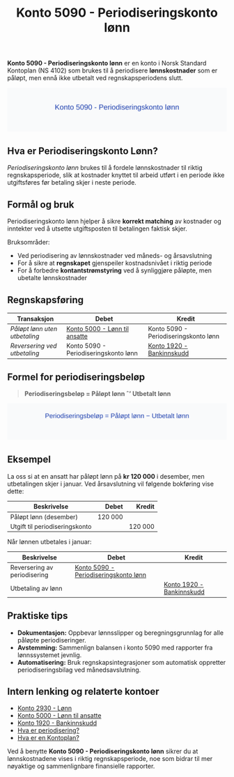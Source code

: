 ﻿---
title: "Konto 5090 - Periodiseringskonto lønn"
seoTitle: "5090-periodiseringskonto-lonn"
description: '**Konto 5090 - Periodiseringskonto lønn** er en konto i Norsk Standard Kontoplan (NS 4102) som brukes til å periodisere **lønnskostnader** som er påløpt, ...'
---

**Konto 5090 - Periodiseringskonto lønn** er en konto i Norsk Standard Kontoplan (NS 4102) som brukes til å periodisere **lønnskostnader** som er påløpt, men ennå ikke utbetalt ved regnskapsperiodens slutt.

![Illustrasjon av konto 5090 Periodiseringskonto lønn](5090-periodiseringskonto-lonn-image.svg)

## Hva er Periodiseringskonto Lønn?

*Periodiseringskonto lønn* brukes til å fordele lønnskostnader til riktig regnskapsperiode, slik at kostnader knyttet til arbeid utført i en periode ikke utgiftsføres før betaling skjer i neste periode.

## Formål og bruk

Periodiseringskonto lønn hjelper å sikre **korrekt matching** av kostnader og inntekter ved å utsette utgiftsposten til betalingen faktisk skjer.

Bruksområder:
* Ved periodisering av lønnskostnader ved måneds- og årsavslutning
* For å sikre at **regnskapet** gjenspeiler kostnadsnivået i riktig periode
* For å forbedre **kontantstrømstyring** ved å synliggjøre påløpte, men ubetalte lønnskostnader

## Regnskapsføring

| Transaksjon                                    | Debet                                                                                                                                                        | Kredit                                                   |
|------------------------------------------------|--------------------------------------------------------------------------------------------------------------------------------------------------------------|----------------------------------------------------------|
| *Påløpt lønn uten utbetaling*                  | [Konto 5000 - Lønn til ansatte](/blogs/kontoplan/5000-lonn-til-ansatte "Konto 5000 - Lønn til ansatte")                                                     | Konto 5090 - Periodiseringskonto lønn                    |
| *Reversering ved utbetaling*                   | Konto 5090 - Periodiseringskonto lønn                                                                                                                       | [Konto 1920 - Bankinnskudd](/blogs/kontoplan/1920-bankinnskudd "Konto 1920 - Bankinnskudd")               |

## Formel for periodiseringsbeløp

> **Periodiseringsbeløp = Påløpt lønn ˆ’ Utbetalt lønn**

![Formel for periodiseringskonto lønn](periodiseringskonto-lonn-formula.svg)

## Eksempel

La oss si at en ansatt har påløpt lønn på **kr 120 000** i desember, men utbetalingen skjer i januar. Ved årsavslutning vil følgende bokføring vise dette:

| Beskrivelse                    | Debet        | Kredit       |
|--------------------------------|-------------:|-------------:|
| Påløpt lønn (desember)         | 120 000      |              |
| Utgift til periodiseringskonto |              | 120 000      |

Når lønnen utbetales i januar:

| Beskrivelse                     | Debet                                                                                                                                                   | Kredit                                                                                              |
|---------------------------------|---------------------------------------------------------------------------------------------------------------------------------------------------------|-----------------------------------------------------------------------------------------------------|
| Reversering av periodisering    | [Konto 5090 - Periodiseringskonto lønn](/blogs/kontoplan/5090-periodiseringskonto-lonn "Konto 5090 - Periodiseringskonto lønn") |                                                                                                     |
| Utbetaling av lønn              |                                                                                                                                                         | [Konto 1920 - Bankinnskudd](/blogs/kontoplan/1920-bankinnskudd "Konto 1920 - Bankinnskudd")       |

## Praktiske tips

* **Dokumentasjon:** Oppbevar lønnsslipper og beregningsgrunnlag for alle påløpte periodiseringer.
* **Avstemming:** Sammenlign balansen i konto 5090 med rapporter fra lønnssystemet jevnlig.
* **Automatisering:** Bruk regnskapsintegrasjoner som automatisk oppretter periodiseringsbilag ved månedsavslutning.

## Intern lenking og relaterte kontoer

* [Konto 2930 - Lønn](/blogs/kontoplan/2930-lonn "Konto 2930 - Lønn")
* [Konto 5000 - Lønn til ansatte](/blogs/kontoplan/5000-lonn-til-ansatte "Konto 5000 - Lønn til ansatte")
* [Konto 1920 - Bankinnskudd](/blogs/kontoplan/1920-bankinnskudd "Konto 1920 - Bankinnskudd")
* [Hva er periodisering?](/blogs/regnskap/hva-er-periodisering "Hva er periodisering? Prinsipper og praktisk anvendelse")
* [Hva er en Kontoplan?](/blogs/regnskap/hva-er-kontoplan "Hva er en Kontoplan? Komplett Guide til Kontoplaner i Norsk Regnskap")

Ved å benytte **Konto 5090 - Periodiseringskonto lønn** sikrer du at lønnskostnadene vises i riktig regnskapsperiode, noe som bidrar til mer nøyaktige og sammenlignbare finansielle rapporter.






